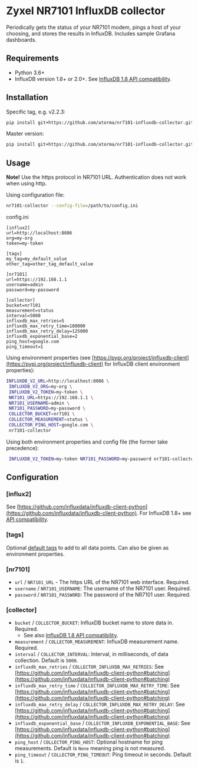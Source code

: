 # Zyxel NR7101 InfluxDB collector

Periodically gets the status of your NR7101 modem, pings a host of your choosing, 
and stores the results in InfluxDB. Includes sample Grafana dashboards. 

## Requirements

* Python 3.6+
* InfluxDB version 1.8+ or 2.0+. See [InfluxDB 1.8 API compatibility](https://github.com/influxdata/influxdb-client-python#influxdb-18-api-compatibility).

## Installation

Specific tag, e.g. v2.2.3:

```sh
pip install git+https://github.com/atorma/nr7101-influxdb-collector.git@v2.2.1
```

Master version:

```sh
pip install git+https://github.com/atorma/nr7101-influxdb-collector.git
```

## Usage

**Note!** Use the https protocol in NR7101 URL. Authentication does not work when using http.

Using configuration file:

```sh
nr7101-collector --config-file=/path/to/config.ini
```

config.ini
```
[influx2]
url=http://localhost:8086
org=my-org
token=my-token

[tags]
my_tag=my_default_value
other_tag=other_tag_default_value

[nr7101]
url=https://192.168.1.1
username=admin
password=my-password

[collector]
bucket=nr7101
measurement=status
interval=5000
influxdb_max_retries=5
influxdb_max_retry_time=180000
influxdb_max_retry_delay=125000
influxdb_exponential_base=2
ping_host=google.com
ping_timeout=1
```

Using environment properties (see [https://pypi.org/project/influxdb-client](https://pypi.org/project/influxdb-client) 
for InfluxDB client environment properties):

```sh
INFLUXDB_V2_URL=http://localhost:8086 \
 INFLUXDB_V2_ORG=my-org \
 INFLUXDB_V2_TOKEN=my-token \
 NR7101_URL=https://192.168.1.1 \
 NR7101_USERNAME=admin \
 NR7101_PASSWORD=my-password \
 COLLECTOR_BUCKET=nr7101 \
 COLLECTOR_MEASUREMENT=status \
 COLLECTOR_PING_HOST=google.com \
 nr7101-collector
```

Using both environment properties and config file (the former take precedence):

```sh
 INFLUXDB_V2_TOKEN=my-token NR7101_PASSWORD=my-password nr7101-collector --config-file=/path/to/config.ini
```

## Configuration 

### [influx2]

See [https://github.com/influxdata/influxdb-client-python](https://github.com/influxdata/influxdb-client-python).
For InfluxDB 1.8+ see [API compatibility](https://github.com/influxdata/influxdb-client-python#influxdb-18-api-compatibility).

### [tags]

Optional [default tags](https://github.com/influxdata/influxdb-client-python#default-tags) to add to all data points. Can also be given as environment properties.

### [nr7101]

* `url` / `NR7101_URL` - The https URL of the NR7101 web interface. Required.
* `username` / `NR7101_USERNAME`: The username of the NR7101 user. Required.
* `password` / `NR7101_PASSWORD`: The password of the NR7101 user. Required.

### [collector]

* `bucket` / `COLLECTOR_BUCKET`: InfluxDB bucket name to store data in. Required.
  * See also [InfluxDB 1.8 API compatibility](https://github.com/influxdata/influxdb-client-python#influxdb-18-api-compatibility).
* `measurement` / `COLLECTOR_MEASUREMENT`: InfluxDB measurement name. Required.
* `interval` / `COLLECTOR_INTERVAL`: Interval, in milliseconds, of data collection. Default is `5000`.
* `influxdb_max_retries` / `COLLECTOR_INFLUXDB_MAX_RETRIES`: See [https://github.com/influxdata/influxdb-client-python#batching](https://github.com/influxdata/influxdb-client-python#batching)
* `influxdb_max_retry_time` / `COLLECTOR_INFLUXDB_MAX_RETRY_TIME`: See [https://github.com/influxdata/influxdb-client-python#batching](https://github.com/influxdata/influxdb-client-python#batching)  
* `influxdb_max_retry_delay` / `COLLECTOR_INFLUXDB_MAX_RETRY_DELAY`: See [https://github.com/influxdata/influxdb-client-python#batching](https://github.com/influxdata/influxdb-client-python#batching)
* `influxdb_exponential_base` / `COLLECTOR_INFLUXDB_EXPONENTIAL_BASE`: See [https://github.com/influxdata/influxdb-client-python#batching](https://github.com/influxdata/influxdb-client-python#batching)
* `ping_host` / `COLLECTOR_PING_HOST`: Optional hostname for ping measurements. Default is `None` meaning ping is not measured.
* `ping_timeout` / `COLLECTOR_PING_TIMEOUT`: Ping timeout in seconds. Default is `1`. 